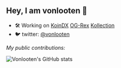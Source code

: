 ## Hey, I am vonlooten 👋

- 🛠️ Working on [KoinDX](https://koindx.com) [OG-Rex](https://ogrex.io) [Kollection](https://kollection.app) 
- 🐦 twitter: [@vonlooten](https://twitter.com/vonlooten)


*My public contributions:*

![Vonlooten's GitHub stats](https://github-readme-stats.vercel.app/api?username=vonlooten&theme=merko)
